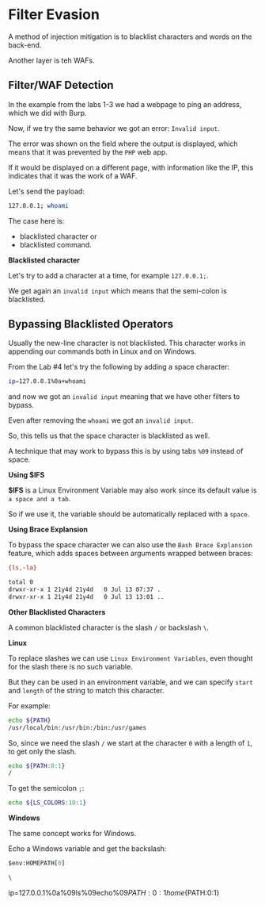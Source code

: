 # Filter Evasion

A method of injection mitigation is to blacklist characters and words on the back-end.

Another layer is teh WAFs.

## Filter/WAF Detection

In the example from the labs 1-3 we had a webpage to ping an address, which we did with Burp.

Now, if we try the same behavior we got an error: `Invalid input`. 

The error was shown on the field where the output is displayed, which means that it was prevented by the `PHP` web app.

If it would be displayed on a different page, with information like the IP, this indicates that it was the work of a WAF.

Let's send the payload:

```sh
127.0.0.1; whoami
```

The case here is:
- blacklisted character or
- blacklisted command.

**Blacklisted character**

Let's try to add a character at a time, for example `127.0.0.1;`.

We get again an `invalid input` which means that the semi-colon is blacklisted.

## Bypassing Blacklisted Operators

Usually the new-line character is not blacklisted. This character works in appending our commands both in Linux and on Windows.

From the Lab #4 let's try the following by adding a space character:

```sh
ip=127.0.0.1%0a+whoami
```

and now we got an `invalid input` meaning that we have other filters to bypass.

Even after removing the `whoami` we got an `invalid input`.

So, this tells us that the space character is blacklisted as well. 

A technique that may work to bypass this is by using tabs `%09` instead of space.

**Using $IFS**

**$IFS** is a Linux Environment Variable may also work since its default value is `a space and a tab`.

So if we use it, the variable should be automatically replaced with a `space`.

**Using Brace Explansion**

To bypass the space character we can also use the `Bash Brace Explansion` feature, which adds spaces between arguments wrapped between braces:

```sh
{ls,-la}

total 0
drwxr-xr-x 1 21y4d 21y4d   0 Jul 13 07:37 .
drwxr-xr-x 1 21y4d 21y4d   0 Jul 13 13:01 ..
```

**Other Blacklisted Characters**

A common blacklisted character is the slash `/` or backslash `\`.

**Linux**

To replace slashes we can use `Linux Environment Variables`, even thought for the slash there is no such variable.

But they can be used in an environment variable, and we can specify `start` and `length` of the string to match this character.

For example:

```sh
echo ${PATH}
/usr/local/bin:/usr/bin:/bin:/usr/games
```

So, since we need the slash `/` we start at the character `0` with a length of `1`, to get only the slash.

```sh
echo ${PATH:0:1}
/
```

To get the semicolon `;`:

```sh
echo ${LS_COLORS:10:1}
```

**Windows**

The same concept works for Windows.

Echo a Windows variable and get the backslash:

```ps
$env:HOMEPATH[0]

\
```



ip=127.0.0.1%0a%09ls%09echo%09${PATH:0:1}home%09${PATH:0:1}
